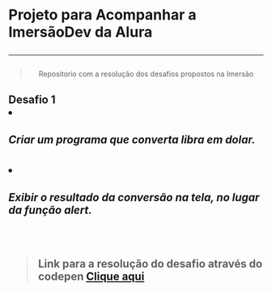 <h1> Projeto para Acompanhar a ImersãoDev da Alura <hr> </h1>
<blockquote> <center> Repositorio com a resolução dos desafios propostos na Imersão </center> </blockquote>
<h2> Desafio 1 <br>
<li> <h5>Criar um programa que converta libra em dolar.</h5></blockquote>
<li> <h5>Exibir o resultado da conversão na tela, no lugar da função alert.</h5></blockquote>
<br>
<blockquote>Link para a resolução do desafio através do codepen               
<a href='https://codepen.io/zThanael/pen/WNRNvzL'> <b>Clique aqui</b> </a> <blockquote>